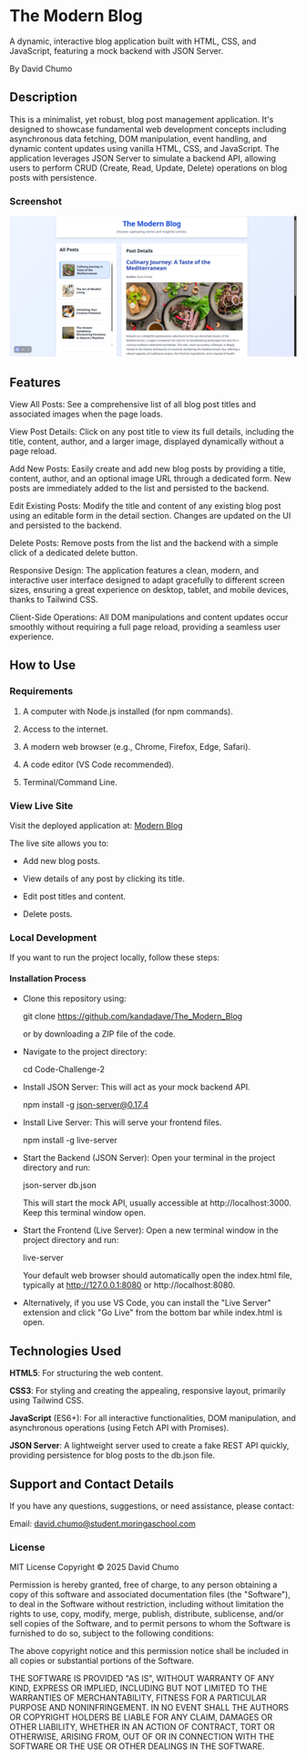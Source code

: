# The Modern Blog
A dynamic, interactive blog application built with HTML, CSS, and JavaScript, featuring a mock backend with JSON Server.

By David Chumo

## Description
This is a minimalist, yet robust, blog post management application. It's designed to showcase fundamental web development concepts including asynchronous data fetching, DOM manipulation, event handling, and dynamic content updates using vanilla HTML, CSS, and JavaScript. The application leverages JSON Server to simulate a backend API, allowing users to perform CRUD (Create, Read, Update, Delete) operations on blog posts with persistence.

### Screenshot
![alt text](Screenshot_20250622_194804.png)

## Features
View All Posts: See a comprehensive list of all blog post titles and associated images when the page loads.

View Post Details: Click on any post title to view its full details, including the title, content, author, and a larger image, displayed dynamically without a page reload.

Add New Posts: Easily create and add new blog posts by providing a title, content, author, and an optional image URL through a dedicated form. New posts are immediately added to the list and persisted to the backend.

Edit Existing Posts: Modify the title and content of any existing blog post using an editable form in the detail section. Changes are updated on the UI and persisted to the backend.

Delete Posts: Remove posts from the list and the backend with a simple click of a dedicated delete button.

Responsive Design: The application features a clean, modern, and interactive user interface designed to adapt gracefully to different screen sizes, ensuring a great experience on desktop, tablet, and mobile devices, thanks to Tailwind CSS.

Client-Side Operations: All DOM manipulations and content updates occur smoothly without requiring a full page reload, providing a seamless user experience.

## How to Use
### Requirements
1. A computer with Node.js installed (for npm commands).

2. Access to the internet.

3. A modern web browser (e.g., Chrome, Firefox, Edge, Safari).

4. A code editor (VS Code recommended).

5. Terminal/Command Line.

### View Live Site
Visit the deployed application at: [Modern Blog](https://kandadave.github.io/The_Modern_Blog/)

The live site allows you to:

- Add new blog posts.

- View details of any post by clicking its title.

- Edit post titles and content.

- Delete posts.

### Local Development
If you want to run the project locally, follow these steps:

#### Installation Process

- Clone this repository using:

  git clone https://github.com/kandadave/The_Modern_Blog

   or by downloading a ZIP file of the code.

- Navigate to the project directory:

  cd Code-Challenge-2

- Install JSON Server: This will act as your mock backend API.

  npm install -g json-server@0.17.4

- Install Live Server: This will serve your frontend files.

  npm install -g live-server

- Start the Backend (JSON Server): Open your terminal in the project directory and run:

  json-server db.json

  This will start the mock API, usually accessible at http://localhost:3000. Keep this terminal window open.

- Start the Frontend (Live Server): Open a new terminal window in the project directory and run:

  live-server

  Your default web browser should automatically open the index.html file, typically at http://127.0.0.1:8080 or http://localhost:8080.

- Alternatively, if you use VS Code, you can install the "Live Server" extension and click "Go Live" from the bottom bar while index.html is open.

## Technologies Used
**HTML5**: For structuring the web content.

**CSS3**: For styling and creating the appealing, responsive layout, primarily using Tailwind CSS.

**JavaScript** (ES6+): For all interactive functionalities, DOM manipulation, and asynchronous operations (using Fetch API with Promises).

**JSON Server**: A lightweight server used to create a fake REST API quickly, providing persistence for blog posts to the db.json file.

## Support and Contact Details
If you have any questions, suggestions, or need assistance, please contact:

Email: david.chumo@student.moringaschool.com

### License
MIT License Copyright © 2025 David Chumo

Permission is hereby granted, free of charge, to any person obtaining a copy of this software and associated documentation files (the "Software"), to deal in the Software without restriction, including without limitation the rights to use, copy, modify, merge, publish, distribute, sublicense, and/or sell copies of the Software, and to permit persons to whom the Software is furnished to do so, subject to the following conditions:

The above copyright notice and this permission notice shall be included in all copies or substantial portions of the Software.

THE SOFTWARE IS PROVIDED "AS IS", WITHOUT WARRANTY OF ANY KIND, EXPRESS OR IMPLIED, INCLUDING BUT NOT LIMITED TO THE WARRANTIES OF MERCHANTABILITY, FITNESS FOR A PARTICULAR PURPOSE AND NONINFRINGEMENT. IN NO EVENT SHALL THE AUTHORS OR COPYRIGHT HOLDERS BE LIABLE FOR ANY CLAIM, DAMAGES OR OTHER LIABILITY, WHETHER IN AN ACTION OF CONTRACT, TORT OR OTHERWISE, ARISING FROM, OUT OF OR IN CONNECTION WITH THE SOFTWARE OR THE USE OR OTHER DEALINGS IN THE SOFTWARE.
